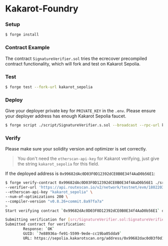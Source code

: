 # Kakarot-Foundry

### Setup

```sh
$ forge install
```

### Contract Example

The contract `SignatureVerifier.sol` tries the ecrecover precompiled contract functionality, which will fork and test on Kakarot Sepolia.

### Test
```sh
$ forge test --fork-url kakarot_sepolia
```

### Deploy

Give your deployer private key for `PRIVATE_KEY` in the `.env`. Please ensure your deployer address has enough Kakarot Sepolia faucet.

```sh
$ forge script ./script/SignatureVerifier.s.sol --broadcast --rpc-url kakarot_sepolia
```

### Verify

Please make sure your solidity version and optimizer is set correctly.

> You don't need the `etherscan-api-key` for Kakarot verifying, just give the string `kakarot_sepolia` for this field.

If the deployed address is `0x99682dAc0D03F0D12392dCE0B0E34f4AaD0b56E1`:

```sh
$ forge verify-contract 0x99682dAc0D03F0D12392dCE0B0E34f4AaD0b56E1 ./src/SignatureVerifier.sol:SignatureVerifier \
--verifier-url 'https://api.routescan.io/v2/network/testnet/evm/1802203764_2/etherscan' \
--etherscan-api-key "kakarot_sepolia" \
--num-of-optimizations 200 \
--compiler-version "v0.8.26+commit.8a97fa7a"
>
Start verifying contract `0x99682dAc0D03F0D12392dCE0B0E34f4AaD0b56E1` deployed on kakarot-sepolia

Submitting verification for [src/SignatureVerifier.sol:SignatureVerifier] 0x99682dAc0D03F0D12392dCE0B0E34f4AaD0b56E1.
Submitted contract for verification:
        Response: `OK`
        GUID: `7e88936a-fe91-5599-9ede-cc19ba05dda9`
        URL: https://sepolia.kakarotscan.org/address/0x99682dac0d03f0d12392dce0b0e34f4aad0b56e1
```
